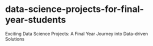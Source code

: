 # data-science-projects-for-final-year-students
Exciting Data Science Projects: A Final Year Journey into Data-driven Solutions

